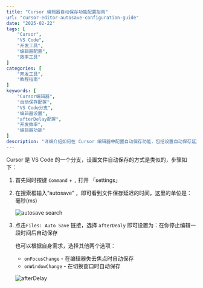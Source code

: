 ```yaml
---
title: "Cursor 编辑器自动保存功能配置指南"
url: "cursor-editor-autosave-configuration-guide"
date: "2025-02-22"
tags: [
    "Cursor",
    "VS Code",
    "开发工具",
    "编辑器配置",
    "效率工具"
]
categories: [
    "开发工具",
    "教程指南"
]
keywords: [
    "Cursor编辑器",
    "自动保存配置",
    "VS Code分支",
    "编辑器设置",
    "afterDelay配置",
    "开发效率",
    "编辑器功能"
]
description: "详细介绍如何在 Cursor 编辑器中配置自动保存功能，包括设置自动保存延迟时间、切换不同的自动保存模式等。适用于想要提高开发效率，避免手动保存的开发者。"
---
```


Cursor 是 VS Code 的一个分支，设置文件自动保存的方式是类似的，步骤如下：

1. 首先同时按键 `Command` + `,`   打开 「settings」

2. 在搜索框输入“autosave” ，即可看到文件保存延迟的时间，这里的单位是：毫秒(ms)

   ![autosave search](https://img.goldpumpkin.life/1740233583525-iRtMsMm.png)

3. 点击`Files: Auto Save` 链接，选择 `afterDealy`  即可设置为：在你停止编辑一段时间后自动保存

   也可以根据自身需求，选择其他两个选项：

   - `onFocusChange` - 在编辑器失去焦点时自动保存
   - `onWindowChange` - 在切换窗口时自动保存

   ![afterDelay](https://img.goldpumpkin.life/1740233599017-inyshkp.png)